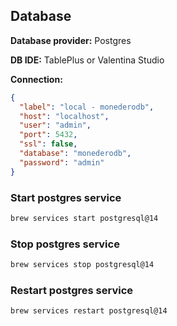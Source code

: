 ## Database

**Database provider:** Postgres

**DB IDE:** TablePlus or Valentina Studio

**Connection:**

```json
{
  "label": "local - monederodb",
  "host": "localhost",
  "user": "admin",
  "port": 5432,
  "ssl": false,
  "database": "monederodb",
  "password": "admin"
}
```

### Start postgres service

```bash
brew services start postgresql@14
```

### Stop postgres service

```bash
brew services stop postgresql@14
```

### Restart postgres service

```bash
brew services restart postgresql@14
```
